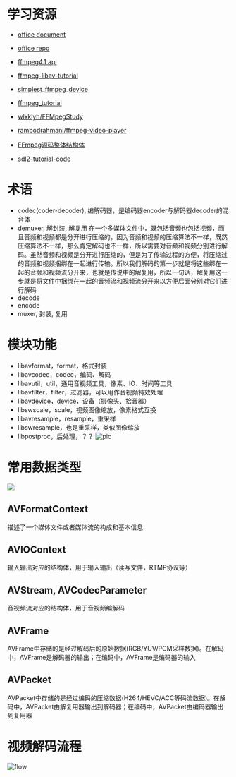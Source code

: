 # 学习资源
- [office document](https://ffmpeg.org/documentation.html)
- [office repo](https://github.com/FFmpeg/FFmpeg)
- [ffmpeg4.1 api](https://ffmpeg.org/doxygen/4.1/index.html)
- [ffmpeg-libav-tutorial](https://github.com/leandromoreira/ffmpeg-libav-tutorial)
- [simplest_ffmpeg_device](https://github.com/leixiaohua1020/simplest_ffmpeg_device)
- [ffmpeg_tutorial](https://github.com/loupus/ffmpeg_tutorial)
- [wlxklyh/FFMpegStudy](https://github.com/wlxklyh/FFMpegStudy)
- [rambodrahmani/ffmpeg-video-player](https://github.com/rambodrahmani/ffmpeg-video-player)


- [FFmpeg源码整体结构体](https://zhuanlan.zhihu.com/p/143195044)


- [sdl2-tutorial-code](https://github.com/Noah11012/sdl2-tutorial-code)
# 术语
- codec(coder-decoder), 编解码器，是编码器encoder与解码器decoder的混合体
- demuxer, 解封装, 解复用
    在一个多媒体文件中，既包括音频也包括视频，而且音频和视频都是分开进行压缩的，因为音频和视频的压缩算法不一样，既然压缩算法不一样，那么肯定解码也不一样，所以需要对音频和视频分别进行解码。虽然音频和视频是分开进行压缩的，但是为了传输过程的方便，将压缩过的音频和视频捆绑在一起进行传输。所以我们解码的第一步就是将这些绑在一起的音频和视频流分开来，也就是传说中的解复用，所以一句话，解复用这一步就是将文件中捆绑在一起的音频流和视频流分开来以方便后面分别对它们进行解码
- decode
- encode
- muxer, 封装, 复用


# 模块功能
- libavformat，format，格式封装
- libavcodec，codec，编码、解码
- libavutil，util，通用音视频工具，像素、IO、时间等工具
- libavfilter，filter，过滤器，可以用作音视频特效处理
- libavdevice，device，设备（摄像头、拾音器）
- libswscale，scale，视频图像缩放，像素格式互换
- libavresample，resample，重采样
- libswresample，也是重采样，类似图像缩放
- libpostproc，后处理，？？
![pic](https://pic4.zhimg.com/80/v2-0587c276a49b615f8845a4a8b564849b_720w.jpg)

# 常用数据类型
![](https://upload-images.jianshu.io/upload_images/2048812-961d95f534381a19.png?imageMogr2/auto-orient/strip|imageView2/2/w/1200/format/webp)

## AVFormatContext
描述了一个媒体文件或者媒体流的构成和基本信息

## AVIOContext
输入输出对应的结构体，用于输入输出（读写文件，RTMP协议等）

## AVStream, AVCodecParameter
音视频流对应的结构体，用于音视频编解码

## AVFrame
AVFrame中存储的是经过解码后的原始数据(RGB/YUV/PCM采样数据)。在解码中，AVFrame是解码器的输出；在编码中，AVFrame是编码器的输入

## AVPacket
AVPacket中存储的是经过编码的压缩数据(H264/HEVC/ACC等码流数据)。在解码中，AVPacket由解复用器输出到解码器；在编码中，AVPacket由编码器输出到复用器



# 视频解码流程
![flow](https://raw.githubusercontent.com/leandromoreira/ffmpeg-libav-tutorial/master/img/decoding.png)
